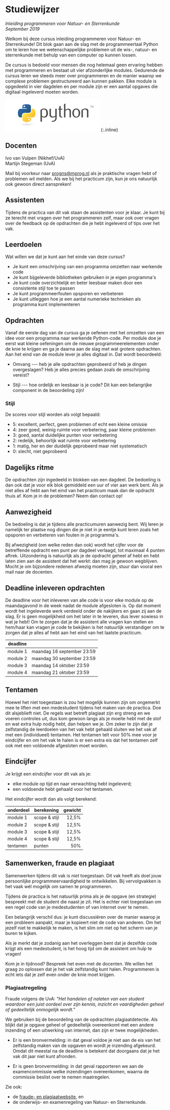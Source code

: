 # Studiewijzer

*Inleiding programmeren voor Natuur- en Sterrenkunde*  
*September 2019*

Welkom bij deze cursus inleiding programmeren voor Natuur- en Sterrenkunde! Dit blok gaan aan de slag met de programmeertaal Python om te leren hoe we wetenschappelijke problemen uit de wis-, natuur- en sterrenkunde met behulp van een computer op kunnen lossen.

De cursus is bedoeld voor mensen die nog helemaal geen ervaring hebben met programmeren en bestaat uit vier afzonderlijke modules. Gedurende de cursus leren we steeds meer over programmeren en de manier waarop we complexe problemen gestructureerd aan kunnen pakken. Elke module is opgedeeld in vier dagdelen en per module zijn er een aantal opgaves die digitaal ingeleverd moeten worden. 

![Python](python-logo.png){:.inline}  

## Docenten

Ivo van Vulpen (Nikhef/UvA)  
Martijn Stegeman (UvA)

Mail bij voorkeur naar <progns@mprog.nl> als je praktische vragen hebt of problemen wil melden. Als we bij het practicum zijn, kun je ons natuurlijk ook gewoon direct aanspreken!

## Assistenten

Tijdens de practica van dit vak staan de assistenten voor je klaar. Je kunt bij ze terecht met vragen over het programmeren zelf, maar ook over vragen over de feedback op de opdrachten die je hebt ingeleverd of tips over het vak.

## Leerdoelen

Wat willen we dat je kunt aan het einde van deze cursus?

* Je kunt een omschrijving van een programma omzetten naar werkende code
* Je kunt bijgeleverde bibliotheken gebruiken in je eigen programma's
* Je kunt code overzichtelijk en beter leesbaar maken door een
  consistente stijl toe te passen
* Je kunt programmeerfouten opsporen en verbeteren
* Je kunt uitleggen hoe je een aantal numerieke technieken als programma kunt implementeren

## Opdrachten

Vanaf de eerste dag van de cursus ga je oefenen met het omzetten van een idee
voor een programma naar werkende Python-code. Per module doe je eerst wat kleine
oefeningen om de nieuwe programmeerelementen onder de knie te krijgen en ga je 
daarna aan de slag met wat grotere opdrachten. Aan het eind van de module lever 
je alles digitaal in. Dat wordt beoordeeld:

* Omvang --- heb je alle opdrachten geprobeerd of heb je dingen overgeslagen?
  Heb je alles precies gedaan zoals de omschrijving vereist?

* Stijl --- hoe ordelijk en leesbaar is je code? Dit kan een belangrijke component 
in de beoordeling zijn!

### Stijl

De scores voor stijl worden als volgt bepaald:

- 5: excellent, perfect, geen problemen of echt een kleine omissie
- 4: zeer goed, weinig ruimte voor verbetering, paar kleine problemen
- 3: goed, aantal duidelijke punten voor verbetering
- 2: redelijk, behoorlijk wat ruimte voor verbetering
- 1: matig, her en der duidelijk geprobeerd maar niet systematisch
- 0: slecht, niet geprobeerd

## Dagelijks ritme

De opdrachten zijn ingedeeld in blokken van een dagdeel. De bedoeling is dan ook dat je voor elk blok gemiddeld een uur of vier aan werk bent. Als je niet alles af hebt aan het eind van het practicum maak dan de opdracht thuis af. Kom je in de problemen? Neem dan contact op!

## Aanwezigheid

De bedoeling is dat je tijdens alle practicumuren aanwezig bent. Wij leren je namelijk ter plaatse nog dingen die je niet in je eentje kunt leren zoals het opsporen en verbeteren van fouten in je programma's.

Bij afwezigheid (om welke reden dan ook) wordt het cijfer voor de betreffende opdracht een punt per dagdeel verlaagd, tot maximaal 4 punten aftrek. Uitzondering is natuurlijk als je de opdracht geheel af hebt en hebt laten zien aan de assistent dat het werkt: dan mag je gewoon wegblijven. Mocht je om bijzondere redenen afwezig moeten zijn, stuur dan vooral een mail naar de docenten.

## Deadline inleveren opdrachten

De deadline voor het inleveren van alle code is voor elke module op de maandagavond in de week nadat de module afgesloten is. Op dat moment wordt het ingeleverde werk verdeeld onder de nakijkers en gaan zij aan de slag. Er is geen mogelijkheid om het later in te leveren, dus lever sowieso in wat je hebt! Om te zorgen dat je de assistent alle vragen 
kan stellen en hem/haar kan vragen je code te bekijken is het natuurlijk verstandiger om te zorgen dat je alles af hebt aan het eind van het laatste practicum.

| deadline  |                             |  
| --------- | --------------------------- |  
| module 1  | maandag 16 september 23:59  |  
| module 2  | maandag 30 september 23:59  |  
| module 3  | maandag 14 oktober   23:59  |  
| module 4  | maandag 21 oktober   23:59  |  


## Tentamen

Hoewel het niet toegestaan is zou het mogelijk kunnen zijn om ongemerkt mee te liften met 
een medestudent tijdens het maken van de practica. Doe dit alsjeblieft niet. De regels wat betreft plagiaat zijn erg streng en we voeren controles uit, dus kom gewoon langs als je moeite hebt met de stof en wat extra hulp nodig hebt, dan helpen we je. Om zeker te zijn dat je zelfstandig de leerdoelen van het vak hebt gehaald sluiten we het vak af met een (individueel) tentamen. Het tentamen telt voor 50% mee voor je eindcijfer en om het vak te halen is er een extra eis dat het tentamen zelf ook met een voldoende afgesloten moet worden.

## Eindcijfer

Je krijgt een eindcijfer voor dit vak als je:

* elke module op tijd en naar verwachting hebt ingeleverd;
* een voldoende hebt gehaald voor het tentamen.

Het eindcijfer wordt dan als volgt berekend:

| onderdeel | berekening    | gewicht |  
| --------- | ------------- | ------: |  
| module 1  | scope & stijl |   12,5% |  
| module 2  | scope & stijl |   12,5% |  
| module 3  | scope & stijl |   12,5% |  
| module 4  | scope & stijl |   12,5% |  
| tentamen  | punten        |     50% |  

## Samenwerken, fraude en plagiaat

Samenwerken tijdens dit vak is *niet* toegestaan. Dit vak heeft als doel jouw
persoonlijke programmeervaardigheid te ontwikkelen. Bij vervolgvakken is het
vaak wél mogelijk om samen te programmeren.

Tijdens de practica is het natuurlijk prima als je de opgave (en strategie) 
bespreekt met de student die naast je zit. Het is echter niet toegestaan om 
een regel code van je medestudenten of van internet over te nemen.

Een belangrijk verschil dus: je kunt discussiëren over de manier waarop je een
probleem aanpakt, maar je kopieert niet de code van anderen. Om het jezelf niet
te makkelijk te maken, is het slim om niet op het scherm van je buren te kijken.

Als je merkt dat je zodanig aan het overleggen bent dat je dezelfde code krijgt
als een medestudent, is het hoog tijd om de assistent om hulp te vragen!

Kom je in tijdnood? Bespreek het even met de docenten. We willen het graag zo
oplossen dat je het vak zelfstandig kunt halen. Programmeren is echt iets dat
je zelf even onder de knie moet krijgen.

### Plagiaatregeling

Fraude volgens de UvA: *"Het handelen of nalaten van een student waardoor een
juist oordeel over zijn kennis, inzicht en vaardigheden geheel of gedeeltelijk
onmogelijk wordt."*

We gebruiken bij de beoordeling van de opdrachten plagiaatdetectie. Als blijkt
dat je opgave geheel of gedeeltelijk overeenkomt met een andere inzending of een
uitwerking van internet, dan zijn er twee mogelijkheden.

* Er is een bronvermelding: in dat geval voldoe je niet aan de eis van het
  zelfstandig maken van de opgaven en wordt je inzending afgekeurd. Omdat dit
  meestal na de deadline is betekent dat doorgaans dat je het vak dit jaar niet
  kunt afronden.

* Er is geen bronvermelding: in dat geval rapporteren we aan de examencommissie
  welke inzendingen overeenkomen, waarna de commissie beslist over te nemen
  maatregelen.

Zie ook:

* de [fraude- en plagiaatwebsite](http://www.uva.nl/plagiaat), en
* de onderwijs- en examenregeling van Natuur- en Sterrenkunde.

